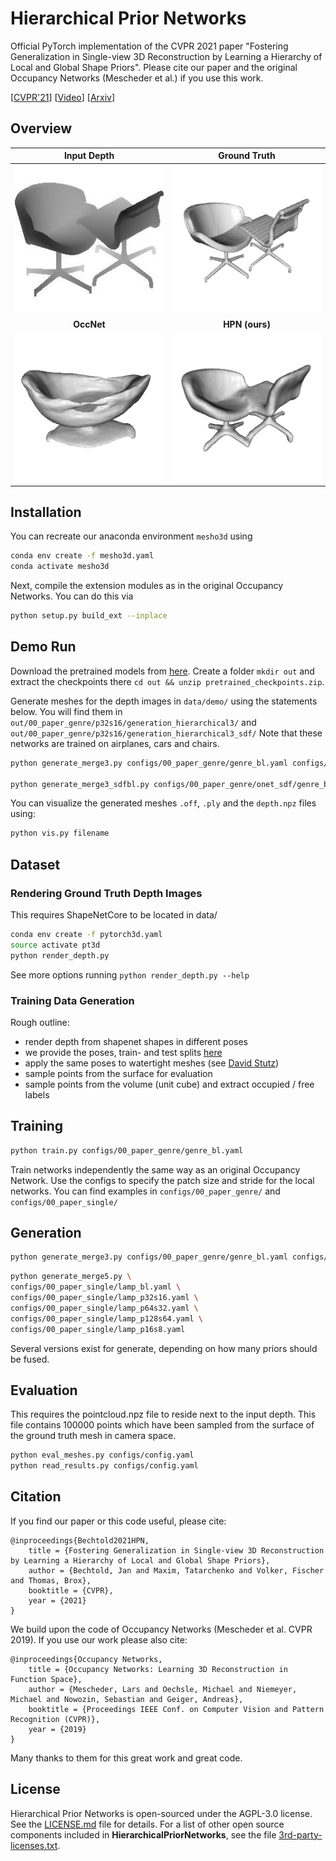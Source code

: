 # Hierarchical Prior Networks

Official PyTorch implementation of the CVPR 2021 paper "Fostering Generalization in Single-view 3D Reconstruction 
by Learning a Hierarchy of Local and Global Shape Priors". Please cite our paper and the original Occupancy Networks (Mescheder et al.) if you use this work.


[[CVPR'21](https://openaccess.thecvf.com/content/CVPR2021/papers/Bechtold_Fostering_Generalization_in_Single-View_3D_Reconstruction_by_Learning_a_Hierarchy_CVPR_2021_paper.pdf)]
[[Video](https://www.youtube.com/watch?v=-LDHq4P0c8o)]
[[Arxiv](https://arxiv.org/abs/2104.00476)]

## Overview

|Input Depth |Ground Truth|
|:---: | :---: |
|![Input](img/input.jpg)|![gt](img/gt.gif)|
|**OccNet** |**HPN (ours)**|
|![out_occnet](img/occnet.gif) | ![out_ours](img/ours.gif) |

## Installation
You can recreate our anaconda environment `mesho3d` using
```bash
conda env create -f mesho3d.yaml
conda activate mesho3d
```

Next, compile the extension modules as in the original Occupancy Networks.
You can do this via
```bash
python setup.py build_ext --inplace
```


## Demo Run
Download the pretrained models from [here](https://www.dropbox.com/s/nk7buzoinaghz8d/pretrained_checkpoints.zip?dl=0). Create a folder `mkdir out` 
and extract the checkpoints there `cd out && unzip pretrained_checkpoints.zip`. 

Generate meshes for the depth images in `data/demo/` using the statements below.
You will find them in `out/00_paper_genre/p32s16/generation_hierarchical3/`
and `out/00_paper_genre/p32s16/generation_hierarchical3_sdf/`
Note that these networks are trained on airplanes, cars and chairs.
```bash
python generate_merge3.py configs/00_paper_genre/genre_bl.yaml configs/00_paper_genre/genre_p32s16.yaml configs/00_paper_genre/genre_p64s32.yaml

python generate_merge3_sdfbl.py configs/00_paper_genre/onet_sdf/genre_bl_sdf.yaml configs/00_paper_genre/genre_p32s16.yaml configs/00_paper_genre/genre_p64s32.yaml
```
You can visualize the generated meshes `.off`, `.ply` and the `depth.npz` files using:
```bash
python vis.py filename
```
## Dataset
### Rendering Ground Truth Depth Images
This requires ShapeNetCore to be located in data/
```bash
conda env create -f pytorch3d.yaml
source activate pt3d
python render_depth.py
```
See more options running `python render_depth.py --help`

### Training Data Generation

Rough outline:
- render depth from shapenet shapes in different poses
- we provide the poses, train- and test splits [here](data/poses/)
- apply the same poses to watertight meshes (see [David Stutz](https://github.com/davidstutz/mesh-fusion))
- sample points from the surface for evaluation
- sample points from the volume (unit cube) and extract occupied / free labels

## Training
```bash
python train.py configs/00_paper_genre/genre_bl.yaml
```
Train networks independently the same way as an original Occupancy Network.
Use the configs to specify the patch size and stride for the local networks.
You can find examples in `configs/00_paper_genre/` and `configs/00_paper_single/`

## Generation
```bash
python generate_merge3.py configs/00_paper_genre/genre_bl.yaml configs/00_paper_genre/genre_p32s16.yaml configs/00_paper_genre/genre_p64s32.yaml
```
```bash
python generate_merge5.py \
configs/00_paper_single/lamp_bl.yaml \
configs/00_paper_single/lamp_p32s16.yaml \
configs/00_paper_single/lamp_p64s32.yaml \
configs/00_paper_single/lamp_p128s64.yaml \
configs/00_paper_single/lamp_p16s8.yaml
```

Several versions exist for generate, depending on how many priors should be fused.

## Evaluation
This requires the pointcloud.npz file to reside next to the input depth.
This file contains 100000 points which have been sampled from the surface of the ground truth mesh in camera space.
```bash
python eval_meshes.py configs/config.yaml
python read_results.py configs/config.yaml
```

## Citation

If you find our paper or this code useful, please cite:

    @inproceedings{Bechtold2021HPN,
        title = {Fostering Generalization in Single-view 3D Reconstruction by Learning a Hierarchy of Local and Global Shape Priors},
        author = {Bechtold, Jan and Maxim, Tatarchenko and Volker, Fischer and Thomas, Brox},
        booktitle = {CVPR},
        year = {2021}
    }
    
We build upon the code of Occupancy Networks (Mescheder et al. CVPR 2019). If you use our work please also cite:

    @inproceedings{Occupancy Networks,
        title = {Occupancy Networks: Learning 3D Reconstruction in Function Space},
        author = {Mescheder, Lars and Oechsle, Michael and Niemeyer, Michael and Nowozin, Sebastian and Geiger, Andreas},
        booktitle = {Proceedings IEEE Conf. on Computer Vision and Pattern Recognition (CVPR)},
        year = {2019}
    }
Many thanks to them for this great work and great code.

## License
Hierarchical Prior Networks is open-sourced under the AGPL-3.0 license. See the
[LICENSE.md](LICENSE) file for details.
For a list of other open source components included in **HierarchicalPriorNetworks**, see the
file [3rd-party-licenses.txt](3rd-party-licenses.txt).
